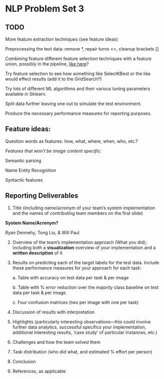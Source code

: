 NLP Problem Set 3
===============

## TODO

More feature extraction techniques (see feature ideas)

Preprocessing the text data: remove \*, repair turns <>, cleanup brackets \[\]

Combining feature different feature selection techniques with a feature union, possibly in the pipeline, [like here](http://zacstewart.com/2014/08/05/pipelines-of-featureunions-of-pipelines.html)?

Try feature selection to see how something like SelectKBest or the like would effect results (add it to the GridSearch?)

Try lots of different ML algorithms and their various tuning parameters available in Sklearn.

Split data further leaving one out to simulate the test environment.

Produce the necessary performance measures for reporting purposes.

## Feature ideas:

Question words as features: how, what, where, when, who, etc.?

*Features that won't be image content specific:*

Semantic parsing

Name Entity Recognition

Syntactic features


## Reporting Deliverables

1. Title (including name/acronym of your team’s system implementation and the names of contributing team members on the first slide)

**System Name/Acronym?**

Ryan Dennehy, Tong Liu, & Will Paul


2. Overview of the team’s implementation approach (What you did); including both a **visualization** overview of your implementation and a **written description** of it

3. Results on predicting each of the target labels for the test data. Include these performance measures for your approach for each task:

    a. Table with accuracy on test data per task & per image

    b. Table with % error reduction over the majority class baseline on test data per task & per image

    c. Four confusion matrices (two per image with one per task)

4. Discussion of results with interpretation

5. Highlights (particularly interesting observations—this could involve further data analytics, successful specifics your implementation, additional interesting results, ‘case study’ of particular instances, etc.)

6. Challenges and how the team solved them

7. Task distribution (who did what, and estimated % effort per person)

8. Conclusion

9. References, as applicable
